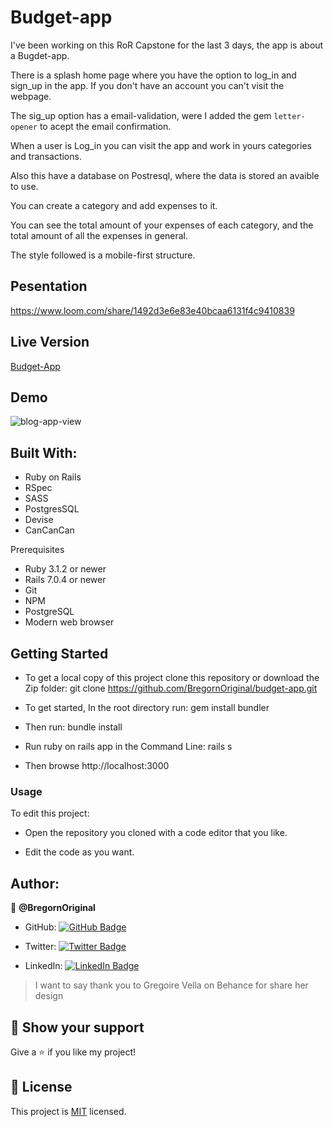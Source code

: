 # Budget-app

I've been working on this RoR Capstone for the last 3 days, the app is about a Bugdet-app.

There is a splash home page where you have the option to log_in and sign_up in the app. If you don't have an account you can't visit the webpage.

The sig_up option has a email-validation, were I added the gem `letter-opener` to acept the email confirmation.

When a user is Log_in you can visit the app and work in yours categories and transactions.

Also this have a database on Postresql, where the data is stored an avaible to use.

You can create a category and add expenses to it.

You can see the total amount of your expenses of each category, and the total amount of all the expenses in general.

The style followed is a mobile-first structure.

## Pesentation

https://www.loom.com/share/1492d3e6e83e40bcaa6131f4c9410839

## Live Version

[Budget-App](https://bregorn-budget-app.herokuapp.com/)

## Demo

![blog-app-view](https://user-images.githubusercontent.com/93630700/195625663-549514a9-6b19-4387-b897-5ebbd08bf21f.gif)


## Built With:

- Ruby on Rails
- RSpec
- SASS
- PostgresSQL
- Devise
- CanCanCan

Prerequisites

- Ruby 3.1.2 or newer
- Rails 7.0.4 or newer
- Git
- NPM
- PostgreSQL
- Modern web browser

## Getting Started
- To get a local copy of this project clone this repository or download the Zip folder:
git clone https://github.com/BregornOriginal/budget-app.git

- To get started, In the root directory run:
gem install bundler

- Then run:
bundle install

- Run ruby on rails app in the Command Line:
rails s

- Then browse http://localhost:3000

### Usage

To edit this project:

- Open the repository you cloned with a code editor that you like.

- Edit the code as you want.

## Author:

👤 **@BregornOriginal**

- GitHub: [![GitHub Badge](https://img.shields.io/badge/-BregornOriginal-white?logo=GitHub&logoColor=181717&style=plastic)](https://github.com/BregornOriginal)

- Twitter: [![Twitter Badge](https://img.shields.io/badge/-Bregorn-white?logo=Twitter&logoColor=1DA1F2&style=plastic)](https://twitter.com/Bregorn)

- LinkedIn: [![LinkedIn Badge](https://img.shields.io/badge/-JulioGagliardi-white?logo=LinkedIn&logoColor=1DA1F2&style=plastic)](https://www.linkedin.com/in/julio-gagliardi/)

> I want to say thank you to Gregoire Vella on Behance for share her design

## :star2: Show your support

Give a :star: if you like my project!

## :pencil: License

This project is [MIT](https://github.com/BregornOriginal/Budget-app/blob/main/LICENSE) licensed.
